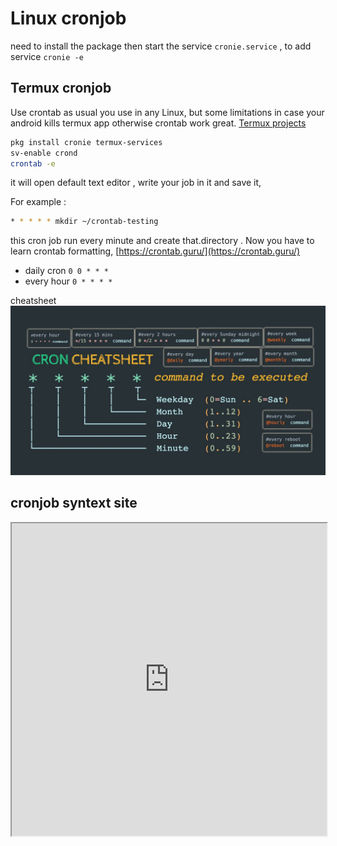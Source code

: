 # Linux cronjob
need to install the package then start the service `cronie.service` , to add service `cronie -e`


## Termux cronjob
Use crontab as usual you use in any Linux, but some limitations in case your android kills termux app otherwise crontab work great.
[Termux projects](projects/Termux%20projects.md) 

```bash
pkg install cronie termux-services
sv-enable crond
crontab -e 
```

it will open default text editor , write your job in it and save it,

For example :

```bash
* * * * * mkdir ~/crontab-testing
```

this cron job run every minute and create that.directory .
Now you have to learn crontab formatting, [https://crontab.guru/](https://crontab.guru/)

- daily cron `0 0 * * *`
- every hour `0 * * * *`

cheatsheet
![](docs/media/croncheatsheet.jpeg)

## cronjob syntext site 
<iframe width="100%" height="500px" src="https://crontab.guru/" class="resize-vertical"></iframe> 

